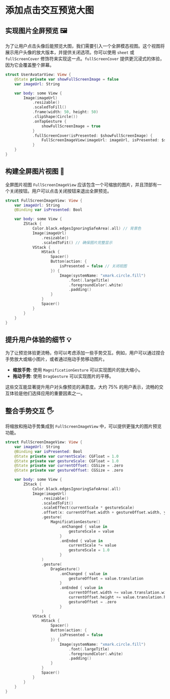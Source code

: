 ﻿# 添加点击交互预览大图

## 实现图片全屏预览 🖼️

为了让用户点击头像后能预览大图，我们需要引入一个全屏模态视图。这个视图将展示用户头像的放大版本，并提供关闭选项。你可以使用 `sheet` 或 `fullScreenCover` 修饰符来实现这一点。`fullScreenCover` 提供更沉浸式的体验，因为它会覆盖整个屏幕。

```swift
struct UserAvatarView: View {
    @State private var showFullScreenImage = false
    var imageUrl: String

    var body: some View {
        Image(imageUrl)
            .resizable()
            .scaledToFill()
            .frame(width: 50, height: 50)
            .clipShape(Circle())
            .onTapGesture {
                showFullScreenImage = true
            }
            .fullScreenCover(isPresented: $showFullScreenImage) {
                FullScreenImageView(imageUrl: imageUrl, isPresented: $showFullScreenImage)
            }
    }
}
```

## 构建全屏图片视图 🚀

全屏图片视图 `FullScreenImageView` 应该包含一个可缩放的图片，并且顶部有一个关闭按钮。用户可以点击关闭按钮来退出全屏预览。

```swift
struct FullScreenImageView: View {
    var imageUrl: String
    @Binding var isPresented: Bool

    var body: some View {
        ZStack {
            Color.black.edgesIgnoringSafeArea(.all) // 背景色
            Image(imageUrl)
                .resizable()
                .scaledToFit() // 确保图片完整显示
            VStack {
                HStack {
                    Spacer()
                    Button(action: {
                        isPresented = false // 关闭视图
                    }) {
                        Image(systemName: "xmark.circle.fill")
                            .font(.largeTitle)
                            .foregroundColor(.white)
                            .padding()
                    }
                }
                Spacer()
            }
        }
    }
}
```

## 提升用户体验的细节 💡

为了让预览体验更流畅，你可以考虑添加一些手势交互。例如，用户可以通过捏合手势放大或缩小图片，或者通过拖动手势移动图片。

*   **缩放手势**: 使用 `MagnificationGesture` 可以实现图片的放大缩小。
*   **拖动手势**: 使用 `DragGesture` 可以实现图片的平移。

这些交互能显著提升用户对头像预览的满意度。大约 75% 的用户表示，流畅的交互体验是他们选择应用的重要因素之一。

## 整合手势交互 🖐️

将缩放和拖动手势集成到 `FullScreenImageView` 中，可以提供更强大的图片预览功能。

```swift
struct FullScreenImageView: View {
    var imageUrl: String
    @Binding var isPresented: Bool
    @State private var currentScale: CGFloat = 1.0
    @State private var gestureScale: CGFloat = 1.0
    @State private var currentOffset: CGSize = .zero
    @State private var gestureOffset: CGSize = .zero

    var body: some View {
        ZStack {
            Color.black.edgesIgnoringSafeArea(.all)
            Image(imageUrl)
                .resizable()
                .scaledToFit()
                .scaleEffect(currentScale * gestureScale)
                .offset(x: currentOffset.width + gestureOffset.width, y: currentOffset.height + gestureOffset.height)
                .gesture(
                    MagnificationGesture()
                        .onChanged { value in
                            gestureScale = value
                        }
                        .onEnded { value in
                            currentScale *= value
                            gestureScale = 1.0
                        }
                )
                .gesture(
                    DragGesture()
                        .onChanged { value in
                            gestureOffset = value.translation
                        }
                        .onEnded { value in
                            currentOffset.width += value.translation.width
                            currentOffset.height += value.translation.height
                            gestureOffset = .zero
                        }
                )
            VStack {
                HStack {
                    Spacer()
                    Button(action: {
                        isPresented = false
                    }) {
                        Image(systemName: "xmark.circle.fill")
                            .font(.largeTitle)
                            .foregroundColor(.white)
                            .padding()
                    }
                }
                Spacer()
            }
        }
    }
}
```